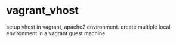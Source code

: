# vagrant_vhost
setup vhost in vagrant, apache2 environment. create multiple local environment in a vagrant guest machine  
